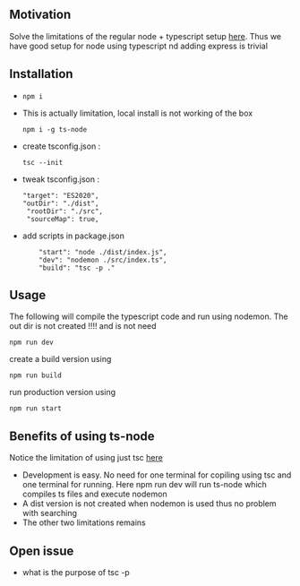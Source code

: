 <h2>Motivation</h2>
Solve the limitations of the regular node + typescript setup <a href='https://github.com/NathanKr/node-typescript-setup-tsconfig'>here</a>. Thus we have good setup for node using typescript nd adding express is trivial


<h2>Installation</h2>
<ul>
<li>

```
npm i
```
</li>
<li>
This is actually limitation, local install is not working of the box    

```
npm i -g ts-node
```
</li>
<li>
create tsconfig.json :

```
tsc --init
```
</li>
<li>
tweak tsconfig.json :

```
"target": "ES2020",
"outDir": "./dist", 
 "rootDir": "./src",
 "sourceMap": true,

```
</li>
<li>
add scripts in package.json

```
    "start": "node ./dist/index.js",
    "dev": "nodemon ./src/index.ts",
    "build": "tsc -p ."
```

</li>

</ul>

<h2>Usage</h2>
The following will compile the typescript code and run using nodemon.
The out dir is not created !!!! and is not need

```
npm run dev
```

create a build version using

```
npm run build
```

run production version using

```
npm run start
```


<h2>Benefits of using ts-node</h2>
Notice the limitation of using just tsc <a href='https://github.com/NathanKr/node-typescript-setup-tsconfig'>here</a>
<ul>
<li>Development is easy. No need for one terminal for copiling using tsc and one terminal for running. Here npm run dev will run ts-node which compiles ts files and execute nodemon</li>
<li>A dist version is not created when nodemon is used thus no problem with searching</li>
<li>The other two limitations remains</li>
</ul>



<h2>Open issue</h2>
<ul>
<li>what is the purpose of tsc -p</li>
</ul>
